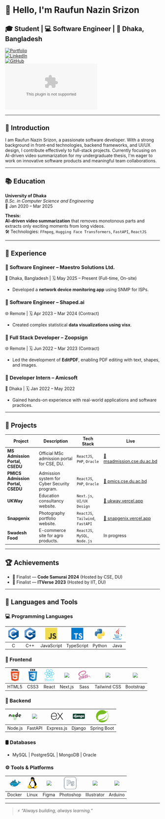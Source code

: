# 👋 Hello, I'm Raufun Nazin Srizon

## 🎓 Student | 💻 Software Engineer | 📍 Dhaka, Bangladesh  
[![Portfolio](https://img.shields.io/badge/Portfolio-srizon.vercel.app-blue?logo=vercel)](https://srizon.vercel.app)  
[![LinkedIn](https://img.shields.io/badge/LinkedIn-Raufun%20Nazin%20Srizon-blue?logo=linkedin)](https://www.linkedin.com/in/raufunnazin/)  
[![GitHub](https://img.shields.io/badge/GitHub-RaufunNazin-black?logo=github)](https://github.com/RaufunNazin)  
[![Email](mailto:raufun.nazin13@gmail.com)](raufun.nazin13@gmail.com)

---

## 🧠 Introduction

I am Raufun Nazin Srizon, a passionate software developer. With a strong background in front-end technologies, backend frameworks, and UI/UX design, I contribute effectively to full-stack projects. Currently focusing on AI-driven video summarization for my undergraduate thesis, I'm eager to work on innovative software products and meaningful team collaborations.

---

## 📚 Education

**University of Dhaka**  
_B.Sc. in Computer Science and Engineering_  
📅 Jan 2020 – Mar 2025  

**Thesis:**  
**AI-driven video summarization** that removes monotonous parts and extracts only exciting moments from long videos.  
🛠️ Technologies: `FFmpeg`, `Hugging Face Transformers`, `FastAPI`, `ReactJS`

---

## 💼 Experience

### 🏢 **Software Engineer – Maestro Solutions Ltd.**  
📍 Dhaka, Bangladesh | 🗓️ May 2025 – Present (Full-time, On-site)  
- Developed a **network device monitoring app** using SNMP for ISPs.

### 🧠 **Software Engineer – Shaped.ai**  
🌐 Remote | 🗓️ Apr 2023 – Mar 2024 (Contract)  
- Created complex statistical **data visualizations using visx**.

### 📄 **Full Stack Developer – Zoopsign**  
🌐 Remote | 🗓️ Jun 2022 – Mar 2023 (Contract)  
- Led the development of **EditPDF**, enabling PDF editing with text, shapes, and images.

### 🧪 **Developer Intern – Amicsoft**  
📍 Dhaka | 🗓️ Jan 2022 – May 2022  
- Gained hands-on experience with real-world applications and software practices.

---

## 🚀 Projects

| Project | Description | Tech Stack | Live |
|--------|-------------|------------|------|
| **MS Admission Portal, CSEDU** | Official MSc admission portal for CSE, DU. | `ReactJS`, `PHP`, `Oracle` | [🔗 msadmission.cse.du.ac.bd](https://msadmission.cse.du.ac.bd/) |
| **PMICS Admission Portal, CSEDU** | Admission system for Cyber Security program. | `ReactJS`, `PHP`, `Oracle` | [🔗 pmics.cse.du.ac.bd](https://pmics.cse.du.ac.bd/) |
| **UKWay** | Education consultancy website. | `Next.js`, `UI/UX Design` | [🔗 ukway.vercel.app](https://ukway.vercel.app/) |
| **Snapgenix** | Photography portfolio website. | `ReactJS`, `Tailwind`, `FastAPI` | [🔗 snapgenix.vercel.app](https://snapgenix.com/) |
| **Swadesh Food** | E-commerce site for agro products. | `ReactJS`, `MySQL`, `Node.js` | In progress |

---

## 🏆 Achievements

- 🥇 Finalist — **Code Samurai 2024** (Hosted by CSE, DU)  
- 🏅 Finalist — **ITVerse 2023** (Hosted by IIT, DU)

---

## 🧰 Languages and Tools

### 💻 Programming Languages

| <img src="https://raw.githubusercontent.com/devicons/devicon/master/icons/c/c-original.svg" width="40"/> | <img src="https://raw.githubusercontent.com/devicons/devicon/master/icons/cplusplus/cplusplus-original.svg" width="40"/> | <img src="https://raw.githubusercontent.com/devicons/devicon/master/icons/javascript/javascript-original.svg" width="40"/> | <img src="https://raw.githubusercontent.com/devicons/devicon/master/icons/typescript/typescript-original.svg" width="40"/> | <img src="https://raw.githubusercontent.com/devicons/devicon/master/icons/python/python-original.svg" width="40"/> | <img src="https://raw.githubusercontent.com/devicons/devicon/master/icons/java/java-original.svg" width="40"/> |
|:--:|:--:|:--:|:--:|:--:|:--:|
| C | C++ | JavaScript | TypeScript | Python | Java |

### 🎨 Frontend

| <img src="https://raw.githubusercontent.com/devicons/devicon/master/icons/html5/html5-original-wordmark.svg" width="40"/> | <img src="https://raw.githubusercontent.com/devicons/devicon/master/icons/css3/css3-original-wordmark.svg" width="40"/> | <img src="https://raw.githubusercontent.com/devicons/devicon/master/icons/react/react-original-wordmark.svg" width="40"/> | <img src="https://cdn.worldvectorlogo.com/logos/nextjs-2.svg" width="40"/> | <img src="https://raw.githubusercontent.com/devicons/devicon/master/icons/sass/sass-original.svg" width="40"/> | <img src="https://www.vectorlogo.zone/logos/tailwindcss/tailwindcss-icon.svg" width="40"/> | <img src="https://upload.wikimedia.org/wikipedia/commons/b/b2/Bootstrap_logo.svg" width="40"/> |
|:--:|:--:|:--:|:--:|:--:|:--:|:--:|
| HTML5 | CSS3 | React | Next.js | Sass | Tailwind CSS | Bootstrap |

### 🔧 Backend

| <img src="https://raw.githubusercontent.com/devicons/devicon/master/icons/nodejs/nodejs-original-wordmark.svg" width="40"/> | <img src="https://cdn.worldvectorlogo.com/logos/fastapi.svg" width="40"/> | <img src="https://raw.githubusercontent.com/devicons/devicon/master/icons/express/express-original.svg" width="40"/> | <img src="https://raw.githubusercontent.com/devicons/devicon/master/icons/django/django-original.svg" width="40"/> | <img src="https://raw.githubusercontent.com/devicons/devicon/master/icons/spring/spring-original.svg" width="40"/> |
|:--:|:--:|:--:|:--:|:--:|
| Node.js | FastAPI | Express.js | Django | Spring Boot |

### 🛢️ Databases

- MySQL | PostgreSQL | MongoDB | Oracle

### ⚙️ Tools & Platforms

| <img src="https://raw.githubusercontent.com/devicons/devicon/master/icons/docker/docker-original.svg" width="40"/> | <img src="https://raw.githubusercontent.com/devicons/devicon/master/icons/linux/linux-original.svg" width="40"/> | <img src="https://www.vectorlogo.zone/logos/figma/figma-icon.svg" width="40"/> | <img src="https://raw.githubusercontent.com/devicons/devicon/master/icons/photoshop/photoshop-line.svg" width="40"/> | <img src="https://cdn1.iconfinder.com/data/icons/adobe-3/512/Illustrator.png" width="40"/> | <img src="https://cdn.worldvectorlogo.com/logos/arduino-1.svg" width="40"/> |
|:--:|:--:|:--:|:--:|:--:|:--:|
| Docker | Linux | Figma | Photoshop | Illustrator | Arduino |

---

> ⚡ *“Always building, always learning.”*

